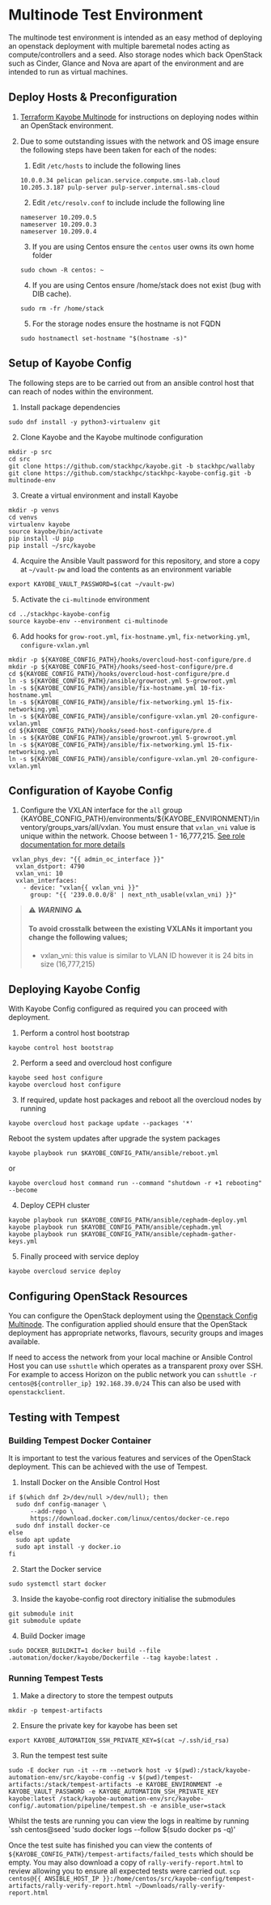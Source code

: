 # Multinode Test Environment 

The multinode test environment is intended as an easy method of deploying an openstack deployment with multiple baremetal nodes acting as compute/controllers and a seed.
Also storage nodes which back OpenStack such as Cinder, Glance and Nova are apart of the environment and are intended to run as virtual machines.

## Deploy Hosts & Preconfiguration
1. [Terraform Kayobe Multinode](https://github.com/stackhpc/terraform-kayobe-multinode) for instructions on deploying nodes within an OpenStack environment.

2. Due to some outstanding issues with the network and OS image ensure the following steps have been taken for each of the nodes:

    1. Edit `/etc/hosts` to include the following lines

    ```
    10.0.0.34 pelican pelican.service.compute.sms-lab.cloud
    10.205.3.187 pulp-server pulp-server.internal.sms-cloud
    ```
    2. Edit `/etc/resolv.conf` to include include the following line
    ```
    nameserver 10.209.0.5
    nameserver 10.209.0.3
    nameserver 10.209.0.4
    ```
    3. If you are using Centos ensure the `centos` user owns its own home folder
    ```
    sudo chown -R centos: ~
    ```
    4. If you are using Centos ensure /home/stack does not exist (bug with DIB cache).
    ```
    sudo rm -fr /home/stack
    ```
    5. For the storage nodes ensure the hostname is not FQDN

    ```
    sudo hostnamectl set-hostname "$(hostname -s)"
    ```

## Setup of Kayobe Config

The following steps are to be carried out from an ansible control host that can reach of nodes within the environment.

1. Install package dependencies

```
sudo dnf install -y python3-virtualenv git
```

2. Clone Kayobe and the Kayobe multinode configuration

```
mkdir -p src
cd src
git clone https://github.com/stackhpc/kayobe.git -b stackhpc/wallaby
git clone https://github.com/stackhpc/stackhpc-kayobe-config.git -b multinode-env
```

3. Create a virtual environment and install Kayobe

```
mkdir -p venvs
cd venvs
virtualenv kayobe
source kayobe/bin/activate
pip install -U pip
pip install ~/src/kayobe
```

4. Acquire the Ansible Vault password for this repository, and store a copy at `~/vault-pw` and load the contents as an environment variable

```
export KAYOBE_VAULT_PASSWORD=$(cat ~/vault-pw)
```

5. Activate the `ci-multinode` environment

```
cd ../stackhpc-kayobe-config
source kayobe-env --environment ci-multinode
```


6. Add hooks for `grow-root.yml`, `fix-hostname.yml`, `fix-networking.yml`, `configure-vxlan.yml`
```
mkdir -p ${KAYOBE_CONFIG_PATH}/hooks/overcloud-host-configure/pre.d
mkdir -p ${KAYOBE_CONFIG_PATH}/hooks/seed-host-configure/pre.d
cd ${KAYOBE_CONFIG_PATH}/hooks/overcloud-host-configure/pre.d
ln -s ${KAYOBE_CONFIG_PATH}/ansible/growroot.yml 5-growroot.yml
ln -s ${KAYOBE_CONFIG_PATH}/ansible/fix-hostname.yml 10-fix-hostname.yml
ln -s ${KAYOBE_CONFIG_PATH}/ansible/fix-networking.yml 15-fix-networking.yml
ln -s ${KAYOBE_CONFIG_PATH}/ansible/configure-vxlan.yml 20-configure-vxlan.yml
cd ${KAYOBE_CONFIG_PATH}/hooks/seed-host-configure/pre.d
ln -s ${KAYOBE_CONFIG_PATH}/ansible/growroot.yml 5-growroot.yml
ln -s ${KAYOBE_CONFIG_PATH}/ansible/fix-networking.yml 15-fix-networking.yml
ln -s ${KAYOBE_CONFIG_PATH}/ansible/configure-vxlan.yml 20-configure-vxlan.yml
```

## Configuration of Kayobe Config

1. Configure the VXLAN interface for the `all` group
{KAYOBE_CONFIG_PATH}/environments/${KAYOBE_ENVIRONMENT}/inventory/groups_vars/all/vxlan. You must ensure that `vxlan_vni` value is unique within the network. Choose between 1 - 16,777,215. [See role documentation for more details](https://github.com/stackhpc/ansible-role-vxlan)

```
 vxlan_phys_dev: "{{ admin_oc_interface }}"
  vxlan_dstport: 4790
  vxlan_vni: 10
  vxlan_interfaces:
    - device: "vxlan{{ vxlan_vni }}"
      group: "{{ '239.0.0.0/8' | next_nth_usable(vxlan_vni) }}"
```

> ⚠️ **_WARNING_** ⚠️
> 
> #### To avoid crosstalk between the existing VXLANs it important you change the following values;
> - vxlan_vni: this value is similar to VLAN ID however it is 24 bits in size (16,777,215) 

## Deploying Kayobe Config

With Kayobe Config configured as required you can proceed with deployment.

1. Perform a control host bootstrap

```
kayobe control host bootstrap
```

2. Perform a seed and overcloud host configure

```
kayobe seed host configure
kayobe overcloud host configure
```

3. If required, update host packages and reboot all the overcloud nodes by running
```
kayobe overcloud host package update --packages '*'
```

Reboot the system updates after upgrade the system packages

```
kayobe playbook run $KAYOBE_CONFIG_PATH/ansible/reboot.yml
```

or

```
kayobe overcloud host command run --command "shutdown -r +1 rebooting"  --become
```

4. Deploy CEPH cluster

```
kayobe playbook run $KAYOBE_CONFIG_PATH/ansible/cephadm-deploy.yml
kayobe playbook run $KAYOBE_CONFIG_PATH/ansible/cephadm.yml
kayobe playbook run $KAYOBE_CONFIG_PATH/ansible/cephadm-gather-keys.yml
```

5. Finally proceed with service deploy

```
kayobe overcloud service deploy
```

## Configuring OpenStack Resources

You can configure the OpenStack deployment using the [Openstack Config Multinode](https://github.com/stackhpc/openstack-config-multinode). The configuration applied should ensure that the OpenStack deployment has appropriate networks, flavours, security groups and images available. 

If need to access the network from your local machine or Ansible Control Host you can use `sshuttle` which operates as a transparent proxy over SSH. For example to access Horizon on the public network you can `sshuttle -r centos@${controller_ip} 192.168.39.0/24` This can also be used with `openstackclient`.


## Testing with Tempest


### Building Tempest Docker Container

It is important to test the various features and services of the OpenStack deployment. This can be achieved with the use of Tempest.

1. Install Docker on the Ansible Control Host

```
if $(which dnf 2>/dev/null >/dev/null); then
  sudo dnf config-manager \
      --add-repo \
      https://download.docker.com/linux/centos/docker-ce.repo
  sudo dnf install docker-ce
else
  sudo apt update
  sudo apt install -y docker.io
fi
```

2. Start the Docker service

```
sudo systemctl start docker
```

3. Inside the kayobe-config root directory initialise the submodules

```
git submodule init
git submodule update
```

4. Build Docker image

```
sudo DOCKER_BUILDKIT=1 docker build --file .automation/docker/kayobe/Dockerfile --tag kayobe:latest .
```

### Running Tempest Tests

1. Make a directory to store the tempest outputs

```
mkdir -p tempest-artifacts
```

2. Ensure the private key for kayobe has been set

```
export KAYOBE_AUTOMATION_SSH_PRIVATE_KEY=$(cat ~/.ssh/id_rsa)
```

3. Run the tempest test suite


```
sudo -E docker run -it --rm --network host -v $(pwd):/stack/kayobe-automation-env/src/kayobe-config -v $(pwd)/tempest-artifacts:/stack/tempest-artifacts -e KAYOBE_ENVIRONMENT -e KAYOBE_VAULT_PASSWORD -e KAYOBE_AUTOMATION_SSH_PRIVATE_KEY kayobe:latest /stack/kayobe-automation-env/src/kayobe-config/.automation/pipeline/tempest.sh -e ansible_user=stack
```

Whilst the tests are running you can view the logs in realtime by running `ssh centos@seed 'sudo docker logs --follow $(sudo docker ps -q)'

Once the test suite has finished you can view the contents of `${KAYOBE_CONFIG_PATH}/tempest-artifacts/failed_tests` which should be empty. You may also download a copy of `rally-verify-report.html` to review allowing you to ensure all expected tests were carried out. `scp centos@{{ ANSIBLE_HOST_IP }}:/home/centos/src/kayobe-config/tempest-artifacts/rally-verify-report.html ~/Downloads/rally-verify-report.html`
